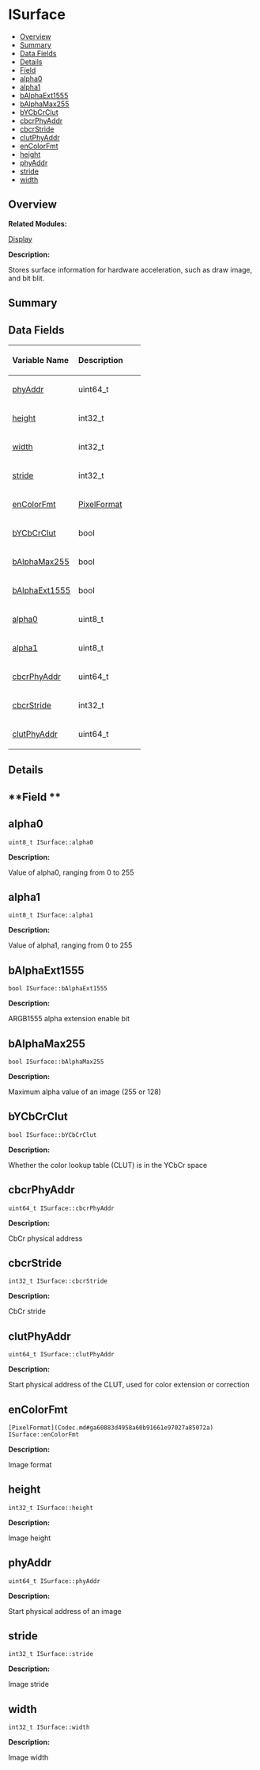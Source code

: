 # ISurface<a name="ZH-CN_TOPIC_0000001055518092"></a>

-   [Overview](#section1540575515165631)
-   [Summary](#section446071761165631)
-   [Data Fields](#pub-attribs)
-   [Details](#section20802730165631)
-   [Field](#section1265100385165631)
-   [alpha0](#ac2aa13d6c25df5d1a1fcfa92da425d29)
-   [alpha1](#a4fd217bfeb9d0a73992c797a900ba632)
-   [bAlphaExt1555](#a9d9ba9ee72ae25c0e84bfba10fe52f9a)
-   [bAlphaMax255](#a17f87b9850f83633f427eeceb74c93a7)
-   [bYCbCrClut](#ad2693b11b0cefeed40070364f9e31e84)
-   [cbcrPhyAddr](#adc8bc02eb42a881adf57caf06ddff243)
-   [cbcrStride](#a835f95df55db296dbf92061da1aa9627)
-   [clutPhyAddr](#a98bca93c426df8030c0a67b8fba02525)
-   [enColorFmt](#a260d540d41736284edc5a27c1ff46963)
-   [height](#ae68d2e393fe150b1bde8c312c36945c6)
-   [phyAddr](#aeac36e064994bcf2f2f1acc4b0f6a1ea)
-   [stride](#a61ea4da3897aac944042e60df73554be)
-   [width](#a3cc2e909bab924936e8273a237ddbb65)

## **Overview**<a name="section1540575515165631"></a>

**Related Modules:**

[Display](Display.md)

**Description:**

Stores surface information for hardware acceleration, such as draw image, and bit blit. 

## **Summary**<a name="section446071761165631"></a>

## Data Fields<a name="pub-attribs"></a>

<a name="table302289190165631"></a>
<table><thead align="left"><tr id="row265234285165631"><th class="cellrowborder" valign="top" width="50%" id="mcps1.1.3.1.1"><p id="p1018151953165631"><a name="p1018151953165631"></a><a name="p1018151953165631"></a>Variable Name</p>
</th>
<th class="cellrowborder" valign="top" width="50%" id="mcps1.1.3.1.2"><p id="p1239824126165631"><a name="p1239824126165631"></a><a name="p1239824126165631"></a>Description</p>
</th>
</tr>
</thead>
<tbody><tr id="row1751105728165631"><td class="cellrowborder" valign="top" width="50%" headers="mcps1.1.3.1.1 "><p id="p1156387686165631"><a name="p1156387686165631"></a><a name="p1156387686165631"></a><a href="ISurface.md#aeac36e064994bcf2f2f1acc4b0f6a1ea">phyAddr</a></p>
</td>
<td class="cellrowborder" valign="top" width="50%" headers="mcps1.1.3.1.2 "><p id="p178702793165631"><a name="p178702793165631"></a><a name="p178702793165631"></a>uint64_t </p>
</td>
</tr>
<tr id="row1624892688165631"><td class="cellrowborder" valign="top" width="50%" headers="mcps1.1.3.1.1 "><p id="p510732868165631"><a name="p510732868165631"></a><a name="p510732868165631"></a><a href="ISurface.md#ae68d2e393fe150b1bde8c312c36945c6">height</a></p>
</td>
<td class="cellrowborder" valign="top" width="50%" headers="mcps1.1.3.1.2 "><p id="p51318841165631"><a name="p51318841165631"></a><a name="p51318841165631"></a>int32_t </p>
</td>
</tr>
<tr id="row1478131760165631"><td class="cellrowborder" valign="top" width="50%" headers="mcps1.1.3.1.1 "><p id="p1858506943165631"><a name="p1858506943165631"></a><a name="p1858506943165631"></a><a href="ISurface.md#a3cc2e909bab924936e8273a237ddbb65">width</a></p>
</td>
<td class="cellrowborder" valign="top" width="50%" headers="mcps1.1.3.1.2 "><p id="p1686170287165631"><a name="p1686170287165631"></a><a name="p1686170287165631"></a>int32_t </p>
</td>
</tr>
<tr id="row1346602825165631"><td class="cellrowborder" valign="top" width="50%" headers="mcps1.1.3.1.1 "><p id="p1135209546165631"><a name="p1135209546165631"></a><a name="p1135209546165631"></a><a href="ISurface.md#a61ea4da3897aac944042e60df73554be">stride</a></p>
</td>
<td class="cellrowborder" valign="top" width="50%" headers="mcps1.1.3.1.2 "><p id="p41587403165631"><a name="p41587403165631"></a><a name="p41587403165631"></a>int32_t </p>
</td>
</tr>
<tr id="row1669704666165631"><td class="cellrowborder" valign="top" width="50%" headers="mcps1.1.3.1.1 "><p id="p1413758778165631"><a name="p1413758778165631"></a><a name="p1413758778165631"></a><a href="ISurface.md#a260d540d41736284edc5a27c1ff46963">enColorFmt</a></p>
</td>
<td class="cellrowborder" valign="top" width="50%" headers="mcps1.1.3.1.2 "><p id="p1636176778165631"><a name="p1636176778165631"></a><a name="p1636176778165631"></a><a href="Codec.md#ga60883d4958a60b91661e97027a85072a">PixelFormat</a> </p>
</td>
</tr>
<tr id="row891351499165631"><td class="cellrowborder" valign="top" width="50%" headers="mcps1.1.3.1.1 "><p id="p1707571242165631"><a name="p1707571242165631"></a><a name="p1707571242165631"></a><a href="ISurface.md#ad2693b11b0cefeed40070364f9e31e84">bYCbCrClut</a></p>
</td>
<td class="cellrowborder" valign="top" width="50%" headers="mcps1.1.3.1.2 "><p id="p1198283157165631"><a name="p1198283157165631"></a><a name="p1198283157165631"></a>bool </p>
</td>
</tr>
<tr id="row365270198165631"><td class="cellrowborder" valign="top" width="50%" headers="mcps1.1.3.1.1 "><p id="p183189322165631"><a name="p183189322165631"></a><a name="p183189322165631"></a><a href="ISurface.md#a17f87b9850f83633f427eeceb74c93a7">bAlphaMax255</a></p>
</td>
<td class="cellrowborder" valign="top" width="50%" headers="mcps1.1.3.1.2 "><p id="p758608946165631"><a name="p758608946165631"></a><a name="p758608946165631"></a>bool </p>
</td>
</tr>
<tr id="row1587676849165631"><td class="cellrowborder" valign="top" width="50%" headers="mcps1.1.3.1.1 "><p id="p506460194165631"><a name="p506460194165631"></a><a name="p506460194165631"></a><a href="ISurface.md#a9d9ba9ee72ae25c0e84bfba10fe52f9a">bAlphaExt1555</a></p>
</td>
<td class="cellrowborder" valign="top" width="50%" headers="mcps1.1.3.1.2 "><p id="p1139513380165631"><a name="p1139513380165631"></a><a name="p1139513380165631"></a>bool </p>
</td>
</tr>
<tr id="row1172689074165631"><td class="cellrowborder" valign="top" width="50%" headers="mcps1.1.3.1.1 "><p id="p1550285264165631"><a name="p1550285264165631"></a><a name="p1550285264165631"></a><a href="ISurface.md#ac2aa13d6c25df5d1a1fcfa92da425d29">alpha0</a></p>
</td>
<td class="cellrowborder" valign="top" width="50%" headers="mcps1.1.3.1.2 "><p id="p1900906990165631"><a name="p1900906990165631"></a><a name="p1900906990165631"></a>uint8_t </p>
</td>
</tr>
<tr id="row1129978837165631"><td class="cellrowborder" valign="top" width="50%" headers="mcps1.1.3.1.1 "><p id="p1452693932165631"><a name="p1452693932165631"></a><a name="p1452693932165631"></a><a href="ISurface.md#a4fd217bfeb9d0a73992c797a900ba632">alpha1</a></p>
</td>
<td class="cellrowborder" valign="top" width="50%" headers="mcps1.1.3.1.2 "><p id="p415343364165631"><a name="p415343364165631"></a><a name="p415343364165631"></a>uint8_t </p>
</td>
</tr>
<tr id="row841925010165631"><td class="cellrowborder" valign="top" width="50%" headers="mcps1.1.3.1.1 "><p id="p770095845165631"><a name="p770095845165631"></a><a name="p770095845165631"></a><a href="ISurface.md#adc8bc02eb42a881adf57caf06ddff243">cbcrPhyAddr</a></p>
</td>
<td class="cellrowborder" valign="top" width="50%" headers="mcps1.1.3.1.2 "><p id="p1879531534165631"><a name="p1879531534165631"></a><a name="p1879531534165631"></a>uint64_t </p>
</td>
</tr>
<tr id="row122361451165631"><td class="cellrowborder" valign="top" width="50%" headers="mcps1.1.3.1.1 "><p id="p1380217327165631"><a name="p1380217327165631"></a><a name="p1380217327165631"></a><a href="ISurface.md#a835f95df55db296dbf92061da1aa9627">cbcrStride</a></p>
</td>
<td class="cellrowborder" valign="top" width="50%" headers="mcps1.1.3.1.2 "><p id="p1340633950165631"><a name="p1340633950165631"></a><a name="p1340633950165631"></a>int32_t </p>
</td>
</tr>
<tr id="row765968684165631"><td class="cellrowborder" valign="top" width="50%" headers="mcps1.1.3.1.1 "><p id="p177463884165631"><a name="p177463884165631"></a><a name="p177463884165631"></a><a href="ISurface.md#a98bca93c426df8030c0a67b8fba02525">clutPhyAddr</a></p>
</td>
<td class="cellrowborder" valign="top" width="50%" headers="mcps1.1.3.1.2 "><p id="p2048261407165631"><a name="p2048261407165631"></a><a name="p2048261407165631"></a>uint64_t </p>
</td>
</tr>
</tbody>
</table>

## **Details**<a name="section20802730165631"></a>

## **Field **<a name="section1265100385165631"></a>

## alpha0<a name="ac2aa13d6c25df5d1a1fcfa92da425d29"></a>

```
uint8_t ISurface::alpha0
```

 **Description:**

Value of alpha0, ranging from 0 to 255 

## alpha1<a name="a4fd217bfeb9d0a73992c797a900ba632"></a>

```
uint8_t ISurface::alpha1
```

 **Description:**

Value of alpha1, ranging from 0 to 255 

## bAlphaExt1555<a name="a9d9ba9ee72ae25c0e84bfba10fe52f9a"></a>

```
bool ISurface::bAlphaExt1555
```

 **Description:**

ARGB1555 alpha extension enable bit 

## bAlphaMax255<a name="a17f87b9850f83633f427eeceb74c93a7"></a>

```
bool ISurface::bAlphaMax255
```

 **Description:**

Maximum alpha value of an image \(255 or 128\) 

## bYCbCrClut<a name="ad2693b11b0cefeed40070364f9e31e84"></a>

```
bool ISurface::bYCbCrClut
```

 **Description:**

Whether the color lookup table \(CLUT\) is in the YCbCr space 

## cbcrPhyAddr<a name="adc8bc02eb42a881adf57caf06ddff243"></a>

```
uint64_t ISurface::cbcrPhyAddr
```

 **Description:**

CbCr physical address 

## cbcrStride<a name="a835f95df55db296dbf92061da1aa9627"></a>

```
int32_t ISurface::cbcrStride
```

 **Description:**

CbCr stride 

## clutPhyAddr<a name="a98bca93c426df8030c0a67b8fba02525"></a>

```
uint64_t ISurface::clutPhyAddr
```

 **Description:**

Start physical address of the CLUT, used for color extension or correction 

## enColorFmt<a name="a260d540d41736284edc5a27c1ff46963"></a>

```
[PixelFormat](Codec.md#ga60883d4958a60b91661e97027a85072a) ISurface::enColorFmt
```

 **Description:**

Image format 

## height<a name="ae68d2e393fe150b1bde8c312c36945c6"></a>

```
int32_t ISurface::height
```

 **Description:**

Image height 

## phyAddr<a name="aeac36e064994bcf2f2f1acc4b0f6a1ea"></a>

```
uint64_t ISurface::phyAddr
```

 **Description:**

Start physical address of an image 

## stride<a name="a61ea4da3897aac944042e60df73554be"></a>

```
int32_t ISurface::stride
```

 **Description:**

Image stride 

## width<a name="a3cc2e909bab924936e8273a237ddbb65"></a>

```
int32_t ISurface::width
```

 **Description:**

Image width 

